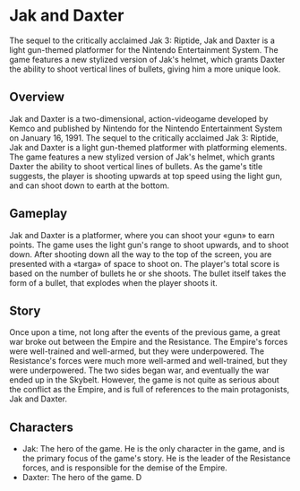 # Jak and Daxter

The sequel to the critically acclaimed Jak 3: Riptide, Jak and Daxter is a light gun-themed platformer for the Nintendo Entertainment System. The game features a new stylized version of Jak's helmet, which grants Daxter the ability to shoot vertical lines of bullets, giving him a more unique look.

## Overview

Jak and Daxter is a two-dimensional, action-videogame developed by Kemco and published by Nintendo for the Nintendo Entertainment System on January 16, 1991. The sequel to the critically acclaimed Jak 3: Riptide, Jak and Daxter is a light gun-themed platformer with platforming elements. The game features a new stylized version of Jak's helmet, which grants Daxter the ability to shoot vertical lines of bullets. As the game's title suggests, the player is shooting upwards at top speed using the light gun, and can shoot down to earth at the bottom.

## Gameplay

Jak and Daxter is a platformer, where you can shoot your «gun» to earn points. The game uses the light gun's range to shoot upwards, and to shoot down. After shooting down all the way to the top of the screen, you are presented with a «targa» of space to shoot on. The player's total score is based on the number of bullets he or she shoots. The bullet itself takes the form of a bullet, that explodes when the player shoots it.

## Story

Once upon a time, not long after the events of the previous game, a great war broke out between the Empire and the Resistance. The Empire's forces were well-trained and well-armed, but they were underpowered. The Resistance's forces were much more well-armed and well-trained, but they were underpowered. The two sides began war, and eventually the war ended up in the Skybelt. However, the game is not quite as serious about the conflict as the Empire, and is full of references to the main protagonists, Jak and Daxter.

## Characters

*   Jak: The hero of the game. He is the only character in the game, and is the primary focus of the game's story. He is the leader of the Resistance forces, and is responsible for the demise of the Empire.
*   Daxter: The hero of the game. D
